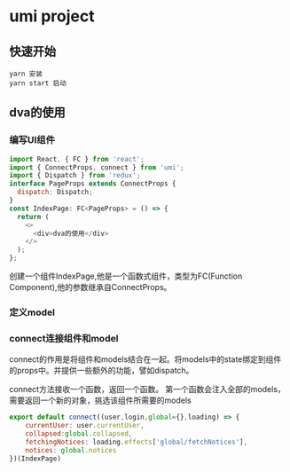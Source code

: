 # umi project

## 快速开始
```
yarn 安装
yarn start 启动
```

## dva的使用

### 编写UI组件
```javascript
import React, { FC } from 'react';
import { ConnectProps, connect } from 'umi';
import { Dispatch } from 'redux';
interface PageProps extends ConnectProps {
  dispatch: Dispatch;
}
const IndexPage: FC<PageProps> = () => {
  return (
    <>
      <div>dva的使用</div>
    </>
  );
};
```
创建一个组件IndexPage,他是一个函数式组件，类型为FC(Function Component),他的参数继承自ConnectProps。


### 定义model


### connect连接组件和model
connect的作用是将组件和models结合在一起。将models中的state绑定到组件的props中。并提供一些额外的功能，譬如dispatch。

connect方法接收一个函数，返回一个函数。
第一个函数会注入全部的models，需要返回一个新的对象，挑选该组件所需要的models
```javascript
export default connect((user,login,global={},loading) => {
    currentUser: user.currentUser,
    collapsed:global.collapsed,
    fetchingNotices: loading.effects['global/fetchNotices'],
    notices: global.notices
})(IndexPage)

```
